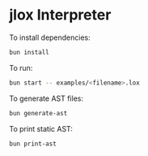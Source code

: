# jlox Interpreter

To install dependencies:

```bash
bun install
```

To run:

```bash
bun start -- examples/<filename>.lox
```

To generate AST files:

```bash
bun generate-ast
```

To print static AST:

```bash
bun print-ast
```
